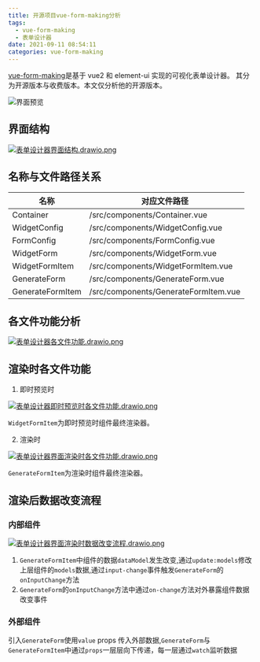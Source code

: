 ```yaml
---
title: 开源项目vue-form-making分析
tags:
  - vue-form-making
  - 表单设计器
date: 2021-09-11 08:54:11
categories: vue-form-making
---
```


[vue-form-making](https://github.com/GavinZhuLei/vue-form-making)是基于 vue2 和 element-ui 实现的可视化表单设计器。
其分为开源版本与收费版本。本文仅分析他的开源版本。

![界面预览](/assets/images/vue-form-making/界面预览.png)

## 界面结构

[![表单设计器界面结构.drawio.png](/assets/images/vue-form-making/表单设计器界面结构.drawio.png)](/assets/drawio/vue-form-making/表单设计器界面结构.drawio)

## 名称与文件路径关系

| 名称         | 对应文件路径                     |
| ------------ | -------------------------------- |
| Container    | /src/components/Container.vue    |
| WidgetConfig | /src/components/WidgetConfig.vue |
| FormConfig   | /src/components/FormConfig.vue   |
| WidgetForm   | /src/components/WidgetForm.vue   |
| WidgetFormItem   | /src/components/WidgetFormItem.vue   |
| GenerateForm   | /src/components/GenerateForm.vue   |
| GenerateFormItem   | /src/components/GenerateFormItem.vue   |

## 各文件功能分析

[![表单设计器各文件功能.drawio.png](/assets/images/vue-form-making/表单设计器各文件功能.drawio.png)](/assets/drawio/vue-form-making/表单设计器各文件功能.drawio)

## 渲染时各文件功能

1. 即时预览时

[![表单设计器即时预览时各文件功能.drawio.png](/assets/images/vue-form-making/表单设计器即时预览时各文件功能.drawio.png)](/assets/drawio/vue-form-making/表单设计器即时预览时各文件功能.drawio)

`WidgetFormItem`为即时预览时组件最终渲染器。

2. 渲染时

[![表单设计器界面渲染时各文件功能.drawio.png](/assets/images/vue-form-making/表单设计器界面渲染时各文件功能.drawio.png)](/assets/drawio/vue-form-making/表单设计器界面渲染时各文件功能.drawio)

`GenerateFormItem`为渲染时组件最终渲染器。

## 渲染后数据改变流程

### 内部组件

[![表单设计器界面渲染时数据改变流程.drawio.png](/assets/images/vue-form-making/表单设计器界面渲染时数据改变流程.drawio.png)](/assets/drawio/vue-form-making/表单设计器界面渲染时数据改变流程.drawio)

1. `GenerateFormItem`中组件的数据`dataModel`发生改变,通过`update:models`修改上层组件的`models`数据,通过`input-change`事件触发`GenerateForm`的`onInputChange`方法
2. `GenerateForm`的`onInputChange`方法中通过`on-change`方法对外暴露组件数据改变事件

### 外部组件

引入`GenerateForm`使用`value` props 传入外部数据,`GenerateForm`与`GenerateFormItem`中通过`props`一层层向下传递，每一层通过`watch`监听数据